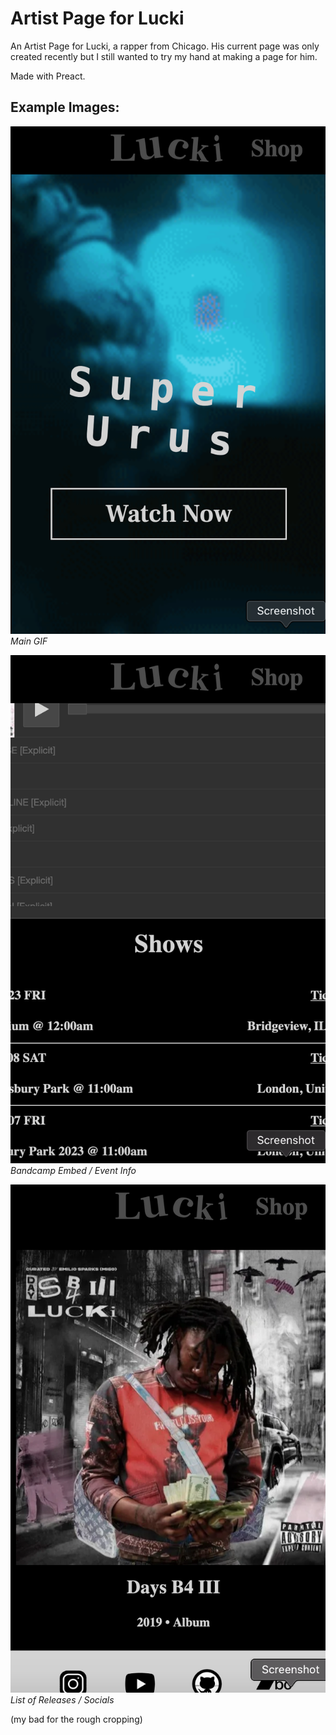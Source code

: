 # Artist Page for Lucki

An Artist Page for Lucki, a rapper from Chicago.
His current page was only created recently but I still wanted to try my hand at making a page for him.

Made with Preact.

## Example Images:
![alt text](./documentation/1.png)
*Main GIF*

![alt text](./documentation/2.png)
*Bandcamp Embed / Event Info*

![alt text](./documentation/3.png)
*List of Releases / Socials*

(my bad for the rough cropping)
